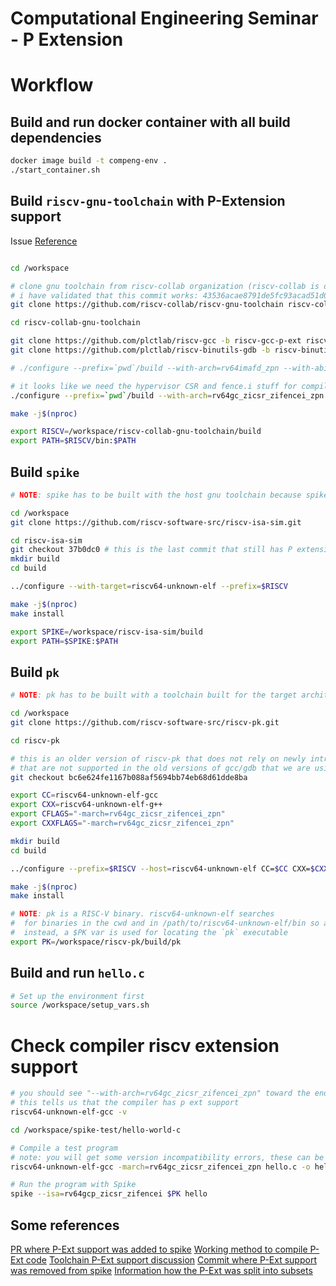 # Computational Engineering Seminar - P Extension

# Workflow

## Build and run docker container with all build dependencies
```bash
docker image build -t compeng-env .
./start_container.sh
```

## Build `riscv-gnu-toolchain` with P-Extension support
Issue [Reference](https://github.com/riscv-collab/riscv-gnu-toolchain/issues/1291#issuecomment-1629237904)
```bash

cd /workspace

# clone gnu toolchain from riscv-collab organization (riscv-collab is downstream from riscv)
# i have validated that this commit works: 43536acae8791de5fc93acad51d0c03dda9f903e
git clone https://github.com/riscv-collab/riscv-gnu-toolchain riscv-collab-gnu-toolchain

cd riscv-collab-gnu-toolchain

git clone https://github.com/plctlab/riscv-gcc -b riscv-gcc-p-ext riscv-gcc-p-ext
git clone https://github.com/plctlab/riscv-binutils-gdb -b riscv-binutils-p-ext riscv-binutils-p-ext

# ./configure --prefix=`pwd`/build --with-arch=rv64imafd_zpn --with-abi=lp64d --with-gcc-src=`pwd`/riscv-gcc-p-ext --with-binutils-src=`pwd`/riscv-binutils-p-ext

# it looks like we need the hypervisor CSR and fence.i stuff for compiling pk 
./configure --prefix=`pwd`/build --with-arch=rv64gc_zicsr_zifencei_zpn --with-abi=lp64d --with-gcc-src=`pwd`/riscv-gcc-p-ext --with-binutils-src=`pwd`/riscv-binutils-p-ext

make -j$(nproc)

export RISCV=/workspace/riscv-collab-gnu-toolchain/build
export PATH=$RISCV/bin:$PATH
```

## Build `spike`
```bash
# NOTE: spike has to be built with the host gnu toolchain because spike needs to run on the host, not in an emulator

cd /workspace
git clone https://github.com/riscv-software-src/riscv-isa-sim.git

cd riscv-isa-sim
git checkout 37b0dc0 # this is the last commit that still has P extension support
mkdir build
cd build

../configure --with-target=riscv64-unknown-elf --prefix=$RISCV

make -j$(nproc)
make install

export SPIKE=/workspace/riscv-isa-sim/build
export PATH=$SPIKE:$PATH
```

## Build `pk`
```bash
# NOTE: pk has to be built with a toolchain built for the target architecture because it will be run in spike on that arch

cd /workspace
git clone https://github.com/riscv-software-src/riscv-pk.git

cd riscv-pk

# this is an older version of riscv-pk that does not rely on newly introduced CSRs
# that are not supported in the old versions of gcc/gdb that we are using
git checkout bc6e624fe1167b088af5694bb74eb68d61dde8ba

export CC=riscv64-unknown-elf-gcc
export CXX=riscv64-unknown-elf-g++
export CFLAGS="-march=rv64gc_zicsr_zifencei_zpn"
export CXXFLAGS="-march=rv64gc_zicsr_zifencei_zpn"

mkdir build
cd build

../configure --prefix=$RISCV --host=riscv64-unknown-elf CC=$CC CXX=$CXX CFLAGS="$CFLAGS" CXXFLAGS="$CXXFLAGS"

make -j$(nproc)
make install

# NOTE: pk is a RISC-V binary. riscv64-unknown-elf searches
#  for binaries in the cwd and in /path/to/riscv64-unknown-elf/bin so adding pk to the path will not work.
#  instead, a $PK var is used for locating the `pk` executable
export PK=/workspace/riscv-pk/build/pk
```

## Build and run `hello.c`
```bash
# Set up the environment first
source /workspace/setup_vars.sh
```

# Check compiler riscv extension support
```bash
# you should see "--with-arch=rv64gc_zicsr_zifencei_zpn" toward the end
# this tells us that the compiler has p ext support
riscv64-unknown-elf-gcc -v
```

```bash
cd /workspace/spike-test/hello-world-c

# Compile a test program
# note: you will get some version incompatibility errors, these can be ignored for now
riscv64-unknown-elf-gcc -march=rv64gc_zicsr_zifencei_zpn hello.c -o hello

# Run the program with Spike
spike --isa=rv64gcp_zicsr_zifencei $PK hello
```

## Some references
[PR where P-Ext support was added to spike](https://github.com/riscvarchive/riscv-gcc/pull/258)
[Working method to compile P-Ext code](https://github.com/riscv-collab/riscv-gnu-toolchain/issues/1291#issuecomment-1629237904)
[Toolchain P-Ext support discussion](https://github.com/riscv-collab/riscv-gnu-toolchain/issues/1291)
[Commit where P-Ext support was removed from spike](https://github.com/riscv-software-src/riscv-isa-sim/commit/c9468f6e024abb6d620ace295ef6e2e58e8f7eb2)
[Information how the P-Ext was split into subsets](https://github.com/riscv/riscv-p-spec/blob/c3409c8edb7df262cb3db0ff323077120e5f7f04/P-ext-proposal.adoc#5-p-extension-subsets)
